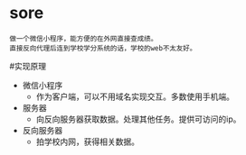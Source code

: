 # sore
    做一个微信小程序，能方便的在外网直接查成绩。
    直接反向代理后连到学校学分系统的话，学校的web不太友好。

#实现原理
- 微信小程序
    + 作为客户端，可以不用域名实现交互。多数使用手机端。
- 服务器
    + 向反向服务器获取数据。处理其他任务。提供可访问的ip。
- 反向服务器
    + 拍学校内网，获得相关数据。